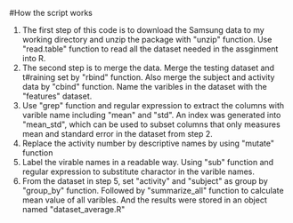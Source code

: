 #How the script works
1. The first step of this code is to download the Samsung data to my working directory and unzip the package with "unzip" function. Use "read.table" function to read all the dataset needed in the assginment into R. 
2. The second step is to merge the data. Merge the testing dataset and t#raining set by "rbind" function. Also merge the subject and activity data by "cbind" function. Name the varibles in the dataset with the "features" dataset.
3. Use "grep" function and regular expression to extract the columns with varible name including "mean" and "std". An index was generated into "mean_std", which can be used to subset columns that only measures mean and standard error in the dataset from step 2.
4. Replace the activity number by descriptive names by using "mutate" function
5. Label the virable names in a readable way. Using "sub" function and regular expression to substitute charactor in the varible names. 
6. From the dataset in step 5, set "activity" and "subject" as group by "group_by" function. Followed by "summarize_all" function to calculate mean value of all varibles. And the results were stored in an object named "dataset_average.R"

